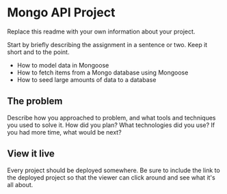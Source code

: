 # Mongo API Project

Replace this readme with your own information about your project. 

Start by briefly describing the assignment in a sentence or two. Keep it short and to the point.
- How to model data in Mongoose
- How to fetch items from a Mongo database using Mongoose
- How to seed large amounts of data to a database

## The problem

Describe how you approached to problem, and what tools and techniques you used to solve it. How did you plan? What technologies did you use? If you had more time, what would be next?

## View it live

Every project should be deployed somewhere. Be sure to include the link to the deployed project so that the viewer can click around and see what it's all about.
